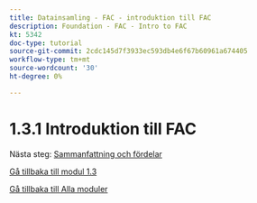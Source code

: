 ```yaml
---
title: Datainsamling - FAC - introduktion till FAC
description: Foundation - FAC - Intro to FAC
kt: 5342
doc-type: tutorial
source-git-commit: 2cdc145d7f3933ec593db4e6f67b60961a674405
workflow-type: tm+mt
source-wordcount: '30'
ht-degree: 0%

---
```


# 1.3.1 Introduktion till FAC

Nästa steg: [Sammanfattning och fördelar](./summary.md)

[Gå tillbaka till modul 1.3](./fac.md)

[Gå tillbaka till Alla moduler](../../../overview.md)

